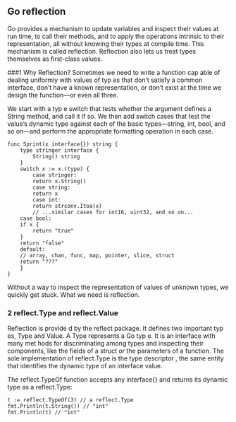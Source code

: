 ## Go reflection
Go provides a mechanism to update variables and inspect their values at run time, to call their
methods, and to apply the operations intrinsic to their representation, all without knowing
their types at compile time. This mechanism is called reflection. Reflection also lets us treat
types themselves as first-class values.

###1 Why Reflection?
Sometimes we need to write a function cap able of dealing uniformly with values of typ es that
don’t satisfy a common interface, don’t have a known representation, or don’t exist at the time
we design the function—or even all three.

We start with a typ e switch that tests whether the argument defines a String method, and call
it if so. We then add switch cases that test the value’s dynamic type against each of the basic
types—string, int, bool, and so on—and perform the appropriate formatting operation in
each case.

    func Sprint(x interface{}) string {
        type stringer interface {
            String() string
        }
        switch x := x.(type) {
            case stringer:
            return x.String()
            case string:
            return x
            case int:
            return strconv.Itoa(x)
            // ...similar cases for int16, uint32, and so on...
        case bool:
        if x {
            return "true"
        }
        return "false"
        default:
        // array, chan, func, map, pointer, slice, struct
        return "???"
        }
    }

Without a way to inspect the representation of values of unknown types, we quickly get stuck.
What we need is reflection.

### 2 reflect.Type and reflect.Value
Reflection is provide d by the reflect package. It defines two important typ es, Type and
Value. A Type represents a Go typ e. It is an interface with many met hods for discriminating
among types and inspecting their components, like the fields of a struct or the parameters of a
function. The sole implementation of reflect.Type is the type descriptor , the same
entity that identifies the dynamic type of an interface value.

The reflect.TypeOf function accepts any interface{} and returns its dynamic type as a
reflect.Type:

    t := reflect.TypeOf(3) // a reflect.Type
    fmt.Println(t.String()) // "int"
    fmt.Println(t) // "int"
